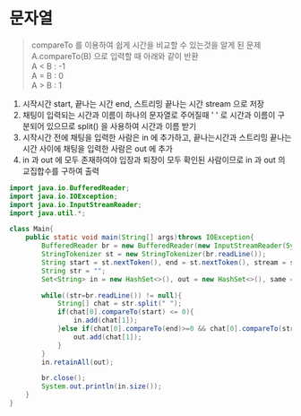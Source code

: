 # 문자열
> compareTo 를 이용하여 쉽게 시간을 비교할 수 있는것을 알게 된 문제   
> A.compareTo(B) 으로 입력할 때 아래와 같이 반환   
> A < B : -1   
> A = B : 0   
> A > B : 1   
1. 시작시간 start, 끝나는 시간 end, 스트리밍 끝나는 시간 stream 으로 저장
2. 채팅이 입력되는 시간과 이름이 하나의 문자열로 주어질때 ' ' 로 시간과 이름이 구분되어 있으므로 split() 을 사용하여 시간과 이름 받기
3. 시작시간 전에 채팅을 입력한 사람은 in 에 추가하고, 끝나는시간과 스트리밍 끝나는 시간 사이에 채팅을 입력한 사람은 out 에 추가
4. in 과 out 에 모두 존재하여야 입장과 퇴장이 모두 확인된 사람이므로 in 과 out 의 교집합수를 구하여 출력


```java
import java.io.BufferedReader;
import java.io.IOException;
import java.io.InputStreamReader;
import java.util.*;

class Main{
    public static void main(String[] args)throws IOException{
        BufferedReader br = new BufferedReader(new InputStreamReader(System.in));
        StringTokenizer st = new StringTokenizer(br.readLine());
        String start = st.nextToken(), end = st.nextToken(), stream = st.nextToken();
        String str = "";
        Set<String> in = new HashSet<>(), out = new HashSet<>(), same = new HashSet<>();

        while((str=br.readLine()) != null){
            String[] chat = str.split(" ");
            if(chat[0].compareTo(start) <= 0){
                in.add(chat[1]);
            }else if(chat[0].compareTo(end)>=0 && chat[0].compareTo(stream)<=0){
                out.add(chat[1]);
            }
        }
        in.retainAll(out);

        br.close();
        System.out.println(in.size());
    }
}
```
